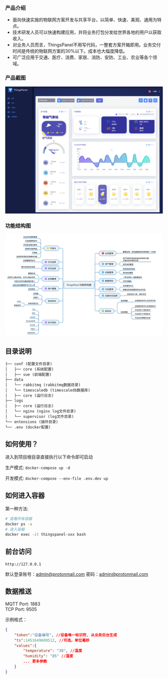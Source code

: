 ### 产品介绍

- 面向快速实施的物联网方案开发与共享平台，以简单、快速、美观、通用为特点。
- 技术研发人员可以快速构建应用，并将业务打包分发给世界各地的用户以获取收入。
- 对业务人员而言，ThingsPanel不用写代码，一整套方案开箱即用。业务交付时间是传统的物联网方案的30%以下。成本也大幅度降低。
- 可广泛应用于交通、医疗、消费、家居、消防、安防、工业、农业等各个领域。

### 产品截图
![可视化界面截图](https://raw.githubusercontent.com/universe-hsh/assets/master/images/demo.png "Thingspanel-Dashboard.png")

### 功能结构图

![功能结构图](https://raw.githubusercontent.com/universe-hsh/assets/master/images/structure.png "structure.png")

## 目录说明

```
├── conf (配置文件目录)
│   ├── core (系统配置)
│   ├── vue (前端配置)
├── data
│   └── rabbitmq (rabbitmq数据目录)
│   └── timescaledb (timescaledb数据库)
│   ├── core (运行日志)
├── logs
│   ├── core (运行日志)
│   └── nginx (nginx log文件目录)
│   └── supervisor (log文件目录)
└── entensions (插件目录)
└── .env (docker配置)
```

## 如何使用？

进入到项目根目录直接执行以下命令即可启动

生产模式: `docker-compose up -d`

开发模式: `docker-compose --env-file .env.dev up`

## 如何进入容器

第一种方法: 

```bash
# 查看所有容器
docker ps -a
# 进入容器
docker exec -it thingspanel-xxx bash
```

## 前台访问
`http://127.0.0.1`

默认登录账号：admin@protonmail.com 密码：admin@protonmail.com

## 数据推送
MQTT Port: 1883\
TCP Port: 9505

示例格式：
```json
{
    "token":"设备编号", //设备唯一标识符, 从业务后台生成
    "ts":1451649600512, //可选，单位毫秒
    "values":{
        "temperature": "30", //温度
        "humidity": "85" //湿度
        ... 更多参数
    }
}
```
